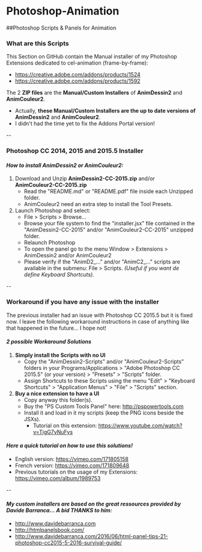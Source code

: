 # Photoshop-Animation
##Photoshop Scripts & Panels for Animation


### What are this Scripts
This Section on GitHub contain the Manual installer of my Photoshop Extensions dedicated to cel-animation (frame-by-frame):
* https://creative.adobe.com/addons/products/1524
* https://creative.adobe.com/addons/products/1592

The 2 **ZIP files** are the **Manual/Custom Installers** of **AnimDessin2** and **AnimCouleur2**.
* Actually, **these Manual/Custom Installers are the up to date versions of AnimDessin2** and **AnimCouleur2**.
* I didn't had the time yet to fix the Addons Portal version!

--

### Photoshop CC 2014, 2015 and 2015.5 Installer 
#### *How to install AnimDessin2 or AnimCouleur2:*
1. Download and Unzip **AnimDessin2-CC-2015.zip** and/or **AnimCouleur2-CC-2015.zip**
	* Read the "README.md" or "README.pdf" file inside each Unzipped folder.
	* AnimCouleur2 need an extra step to install the Tool Presets.
2. Launch Photoshop and select:
	* File > Scripts > Browse… 
	* Browse your file system to find the "installer.jsx" file contained in the "AnimDessin2-CC-2015" and/or "AnimCouleur2-CC-2015" unzipped folder.
	* Relaunch Photoshop 
	* To open the panel go to the menu Window > Extensions > AnimDessin2 and/or AnimCouleur2 
	* Please verify if the "AnimD2_…" and/or "AnimC2_…" scripts are available in the submenu: File > Scripts. *(Useful if you want de define Keyboard Shortcuts).* 


--

### Workaround if you have any issue with the installer
The previous installer had an issue with Photoshop CC 2015.5 but it is fixed now.
I leave the following workaround instructions in case of anything like that happened in the future… I hope not!

#### *2 possible Workaround Solutions*
1. **Simply install the Scripts with no UI**
	* Copy the "AnimDessin2-Scripts" and/or "AnimCouleur2-Scripts" folders in your Programs/Applications > "Adobe Photoshop CC 2015.5" (or your version) > "Presets" > "Scripts" folder.
	* Assign Shortcuts to these Scripts using the menu "Edit" > "Keyboard Shortcuts" > "Application Menus" > "File" > "Scripts" section.
2. **Buy a nice extension to have a UI**
	* Copy anyway this folder(s).
	* Buy the "PS Custom Tools Panel" here: http://pspowertools.com
	* Install it and load in it my scripts (keep the PNG icons beside the JSXs).
		* Tutorial on this extension: https://www.youtube.com/watch?v=TigG7yNuFys
		
#### *Here a quick tutorial on how to use this solutions!*
* English version: https://vimeo.com/171805158
* French version: https://vimeo.com/171809648
* Previous tutorials on the usage of my Extensions: https://vimeo.com/album/1989753
		




--	

#### *My custom installers are based on the great ressources provided by Davide Barranca… A bid THANKS to him:*
* http://www.davidebarranca.com
* http://htmlpanelsbook.com/
* http://www.davidebarranca.com/2016/06/html-panel-tips-21-photoshop-cc2015-5-2016-survival-guide/
